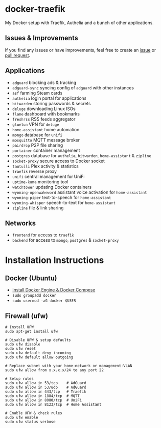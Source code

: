 # docker-traefik
My Docker setup with Traefik, Authelia and a bunch of other applications.

## Issues & Improvements
If you find any issues or have improvements, feel free to create an [issue](https://github.com/Joery/docker-traefik/issues) or [pull request](https://github.com/Joery/docker-traefik/pulls).

## Applications
- `adguard` blocking ads & tracking
- `adguard-sync` syncing config of `adguard` with other instances
- `asf` farming Steam cards
- `authelia` login portal for applications
- `bitwarden` storing passwords & secrets
- `deluge` downloading Linux ISOs
- `flame` dashboard with bookmarks
- `freshrss` RSS feeds aggregator
- `gluetun` VPN for `deluge`
- `home-assistant` home automation
- `mongo` database for `unifi`
- `mosquitto` MQTT message broker
- `pairdrop` P2P file sharing
- `portainer` container management
- `postgres` database for `authelia`, `bitwarden`, `home-assistant` & `zipline`
- `socket-proxy` secure access to Docker socket
- `tautulli` Plex activity & statistics
- `traefik` reverse proxy
- `unifi` central management for UniFi
- `uptime-kuma` monitoring tool
- `watchtower` updating Docker containers
- `wyoming-openwakeword` assistant voice activation for `home-assistant`
- `wyoming-piper` text-to-speech for `home-assistant`
- `wyoming-whisper` speech-to-text for `home-assistant`
- `zipline` file & link sharing

## Networks
- `frontend` for access to `traefik`
- `backend` for access to `mongo`, `postgres` & `socket-proxy`

# Installation Instructions

## Docker (Ubuntu)
- [Install Docker Engine & Docker Compose](https://docs.docker.com/engine/install/ubuntu/#install-using-the-repository)
- `sudo groupadd docker`
- `sudo usermod -aG docker $USER`

## Firewall (ufw)
```
# Install UFW
sudo apt-get install ufw

# Disable UFW & setup defaults
sudo ufw disable
sudo ufw reset
sudo ufw default deny incoming
sudo ufw default allow outgoing

# Replace subnet with your home-network or management-VLAN
sudo ufw allow from x.x.x.x/24 to any port 22

# Setup rules
sudo ufw allow in 53/tcp    # AdGuard
sudo ufw allow in 53/udp    # AdGuard
sudo ufw allow in 443/tcp   # Traefik
sudo ufw allow in 1884/tcp  # MQTT
sudo ufw allow in 8080/tcp  # UniFi
sudo ufw allow in 8123/tcp  # Home Assistant

# Enable UFW & check rules
sudo ufw enable
sudo ufw status verbose
```
